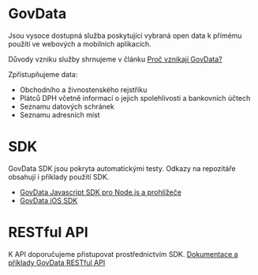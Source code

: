 # GovData

Jsou vysoce dostupná služba poskytující vybraná open data k přímému použití ve webových a mobilních aplikacích.

Důvody vzniku služby shrnujeme v článku [Proč vznikají GovData?](https://medium.com/@hackenbruder/pro%C4%8D-vznikaj%C3%AD-govdata-ec08288fee0c)

Zpřístupňujeme data:

* Obchodního a živnostenského rejstříku
* Plátců DPH včetně informací o jejich spolehlivosti a bankovních účtech
* Seznamu datových schránek
* Seznamu adresních míst

# SDK

GovData SDK jsou pokryta automatickými testy. Odkazy na repozitáře obsahují i příklady použití SDK.

* [GovData Javascript SDK pro Node.js a prohlížeče](https://github.com/hackenbruder/govdata-js)
* [GovData iOS SDK](https://github.com/hackenbruder/govdata-ios)

# RESTful API

K API doporučujeme přistupovat prostřednictvím SDK. [Dokumentace a příklady GovData RESTful API](API.md)